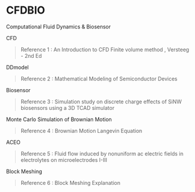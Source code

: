 # CFDBIO
Computational Fluid Dynamics & Biosensor

CFD 
>Reference 1 : An Introduction to CFD Finite volume method , Versteeg - 2nd Ed

DDmodel 
>Reference 2 : Mathematical Modeling of Semiconductor Devices

Biosensor 
>Reference 3 : Simulation study on discrete charge effects of SiNW biosensors using a 3D TCAD simulator

Monte Carlo Simulation of Brownian Motion 
>Reference 4 : Brownian Motion Langevin Equation

ACEO 
>Reference 5 : Fluid flow induced by nonuniform ac electric fields in electrolytes on microelectrodes I-III

Block Meshing 
>Reference 6 : Block Meshing Explanation
